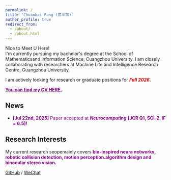 ```yaml
---
permalink: /
title: "Chuankai Fang (房川凯)"
author_profile: true
redirect_from: 
  - /about/
  - /about.html
---
```



Nice to Meet U Here!  
I'm currently pursuing my bachelor's degree at the School of Mathematicsand information Science, Cuangzhou University. 
I am closely collaborating with researchers at Machine Life and Intelligence Research Centre, Guangzhou University.


I am actively looking for research or graduate positions for ***<font color = '#CC0000'>Fall 2026</font>***.  

[**<font color = '#800080'>You can find my CV HERE.</font>**](../assets/CV.pdf).


## News

* **<font color = '#800080'>[Jul 22nd, 2025]** Paper accepted at ***Neurocomputing*** **[JCR Q1, SCI-2, IF = 6.5]!</font>**



## Research Interests

My current research seopemainly covers **<font color = '#800080'>bio-inspired neura networks, robotic collision detection, motion perception.algorithm design and binocular stereo vision.
</font>**





[GitHub](https://github.com/TOTOT123456) / [WeChat](../images/ckf.png) 
